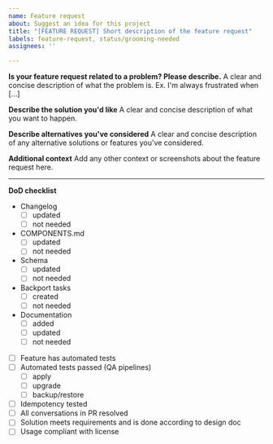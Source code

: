 ```yaml
---
name: Feature request
about: Suggest an idea for this project
title: "[FEATURE REQUEST] Short description of the feature request"
labels: feature-request, status/grooming-needed
assignees: ''

---
```


**Is your feature request related to a problem? Please describe.**
A clear and concise description of what the problem is. Ex. I'm always frustrated when [...]

**Describe the solution you'd like**
A clear and concise description of what you want to happen.

**Describe alternatives you've considered**
A clear and concise description of any alternative solutions or features you've considered.

**Additional context**
Add any other context or screenshots about the feature request here.

---

**DoD checklist**

- Changelog
  - [ ] updated
  - [ ] not needed
- COMPONENTS.md
  - [ ] updated
  - [ ] not needed
- Schema
  - [ ] updated
  - [ ] not needed
- Backport tasks
  - [ ] created
  - [ ] not needed
- Documentation
  - [ ] added
  - [ ] updated
  - [ ] not needed
- [ ] Feature has automated tests
- [ ] Automated tests passed (QA pipelines)
  - [ ] apply
  - [ ] upgrade
  - [ ] backup/restore
- [ ] Idempotency tested
- [ ] All conversations in PR resolved
- [ ] Solution meets requirements and is done according to design doc
- [ ] Usage compliant with license
